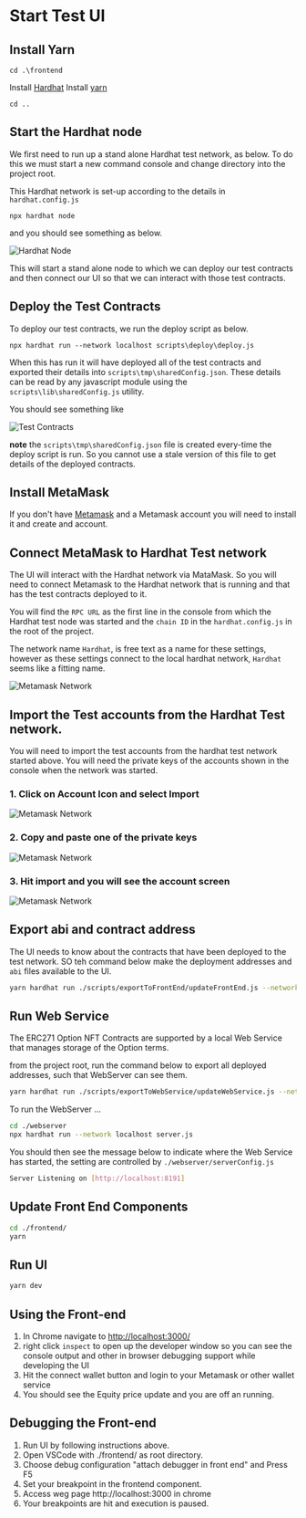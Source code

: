 # Start Test UI

## Install Yarn

```text
cd .\frontend
```
Install [Hardhat](https://www.npmjs.com/package/hardhat)
Install [yarn](https://classic.yarnpkg.com/en/docs/install#windows-stable)
```
cd ..
```

## Start the Hardhat node

We first need to run up a stand alone Hardhat test network, as below. To do this we must start a new command console and change directory into the project root. 

This Hardhat network is set-up according to the details in ```hardhat.config.js```

```text
npx hardhat node
```
and you should see something as below.

![Hardhat Node](../resources/hardhat-node-start.png)

This will start a stand alone node to which we can deploy our test contracts and then connect our UI so that we can interact with those test contracts.

## Deploy the Test Contracts

To deploy our test contracts, we run the deploy script as below.

```text
npx hardhat run --network localhost scripts\deploy\deploy.js
```

When this has run it will have deployed all of the test contracts and exported their details into ```scripts\tmp\sharedConfig.json```. These details can be read by any javascript module using the ```scripts\lib\sharedConfig.js``` utility. 

You should see something like

![Test Contracts](../resources/deploy-test-contracts.png)

**note** the ```scripts\tmp\sharedConfig.json``` file is created every-time the deploy script is run. So you cannot use a stale version of this file to get details of the deployed contracts.

## Install MetaMask

If you don't have [Metamask](https://metamask.io/download/) and a Metamask account you will need to install it and create and account.

## Connect MetaMask to Hardhat Test network

The UI will interact with the Hardhat network via MataMask. So you will need to connect Metamask to the Hardhat network that is running and that has the test contracts deployed to it.

You will find the ```RPC URL``` as the first line in the console from which the Hardhat test node was started and the ```chain ID``` in the ```hardhat.config.js``` in the root of the project.

The network name ```Hardhat```, is free text as a name for these settings, however as these settings connect to the local hardhat network, ```Hardhat``` seems like a fitting name.

![Metamask Network](../resources/meta-mask-add-hardhat.png)


## Import the Test accounts from the Hardhat Test network.

You will need to import the test accounts from the hardhat test network started above. You will need the private keys of the accounts shown in the console when the network was started.

### 1. Click on Account Icon and select Import

![Metamask Network](../resources/metamask-account-import.png)

### 2. Copy and paste one of the private keys

![Metamask Network](../resources/metamask-account-import-2.png)

### 3. Hit import and you will see the account screen

![Metamask Network](../resources/metamask-account-import-3.png)

## Export abi and contract address

The UI needs to know about the contracts that have been deployed to the test network. SO teh command below make the deployment addresses and ```abi``` files available to the UI.

```bash
yarn hardhat run ./scripts/exportToFrontEnd/updateFrontEnd.js --network localhost
```

## Run Web Service

The ERC271 Option NFT Contracts are supported by a local Web Service that manages storage of the Option terms.

from the project root, run the command below to export all deployed addresses, such that WebServer can see them.

```bash
yarn hardhat run ./scripts/exportToWebService/updateWebService.js --network localhost
```

To run the WebServer ...

```bash
cd ./webserver
npx hardhat run --network localhost server.js
```

You should then see the message below to indicate where the Web Service has started, the setting are controlled by ```./webserver/serverConfig.js```

```bash
Server Listening on [http://localhost:8191]
```

## Update Front End Components


```bash
cd ./frontend/
yarn
```

## Run UI

```bash
yarn dev
```

## Using the Front-end

1. In Chrome navigate to [http://localhost:3000/](http://localhost:3000/)
2. right click ```inspect``` to open up the developer window so you can see the console output and other in browser debugging support while developing the UI
3. Hit the connect wallet button and login to your Metamask or other wallet service
4. You should see the Equity price update and you are off an running.

## Debugging the Front-end
1. Run UI by following instructions above.
2. Open VSCode with ./frontend/ as root directory.
3. Choose debug configuration "attach debugger in front end" and Press F5
4. Set your breakpoint in the frontend component.
5. Access weg page http://localhost:3000 in chrome
6. Your breakpoints are hit and execution is paused.
